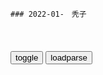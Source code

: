 ```note
### 2022-01-　秃子
```

<table id="tbc" style="white-space:pre-wrap">
</table>
<button onclick="toggleb()">toggle</button>
<button onclick="loadparse()">loadparse</button>
<br>
<!-- 🌸<br>🍅-　-🍑<hr>🍀 -->
<pre>
<textarea rows="30" cols="100" style="display: none" id="tar">

mzd：胡适劝主x放枪，哪料主x一句话，让他秒懂枪不能放
https://mbd.baidu.com/newspage/data/videolanding?nid=sv_5063374442186007514&sourceFrom=pc_feedlist

你们在g统区，真正取得过发言q吗？即使发了言，又能左右gmdz府的什么决策呢？

这些年来蒋先生的所有对外外交和z策，胡适先生本人又能起到什么作用呢？

m主是公平对等的发言q，
在zg，在gmd那里，只要你没有实力，他就不会给你任何的发言q。

我们手上，有那么几十万破枪，争取m主尚且如此困难，要是放下枪，那又如何争取呢？

投降只能带来失去制约的一d专z。我们现在有枪，蒋介石还愿意坐下来和我们谈一谈，如果我们交了枪，别说我们，恐怕任何想要真正m主的人，都不会再有发言q了。

枪绝对不能交，交了m主无望。

<font size="1" style="color:#DCDCDC">2022-03-30</font>

楚h传奇：淳于越指出郡县制不足，秦皇：怎么做皇帝用你教我！,影视,历史片,好看视频
https://haokan.baidu.com/v?vid=6532708621755167741&sfrom=baidu-feed

纵然现在时局吃紧，也是你们这帮妄评皇帝，想提高自己虚名的儒士太多。

<font size="1" style="color:#DCDCDC">2022-03-24</font>

勃列日涅夫执z期间，个人崇拜之风有多盛行？这个视频告诉你,历史,世界历史,好看视频
https://haokan.baidu.com/v?vid=9011052928278634485&sfrom=baidu-feed

从表面上看，勃列日涅夫执z的前十年，苏联经济和g力量都得到了显著提升。最鼎盛时期，苏联的gm生产总值，相当于美g的70%。

版对着苏联g力的衰退，勃列日涅夫的身体也每况愈下。即便如此，他依然躺在发达sh主义的梦想之中度日，整个特q阶级也为此鼓吹造势。

1977年g命纪念日的游行中，第一次出现了和列宁像制式大小一模一样的勃列日涅夫肖像。

勃列日涅夫时代，达g贵人们享受着普通百x难以企及的种种特q，衣食住行无所不包。

当时有很多记录，
黑鱼籽是最贵的，黑鱼籽可以和黄金比价，
在他的别墅里，他的警卫吃黑鱼籽都是用水桶来装的。

特权阶层的板结化，使得许多地方和部门早已不是按能力和贡献的大小来选拔和任用干部，而是任人唯亲，拉帮结派。贪污腐败不可避免。

抓的结果都是勃列日涅夫的人，
安德罗波夫不敢私自处理。

虽说名义上是惩罚了，但实际上是明降暗升。

在当时的苏联，改g是一个可怕的名词。
柯西金曾经两度实行经济体z改g，然而却都以失败告终。

勃列日涅夫十分不满，改什么改，我不知道有什么好改的。

他忽略的一个最基本的东西，你没有去发展gj的生产力。
史学家们写，勃列日涅夫是一个盛世，但是这个盛世现象是泡沫的，
而不是真正的自己的g力强大。

这一睡就再也没有醒过来，他终于写下了zs记的重任。
为他送葬的那一批老人固执依旧，依然站在高位上不肯挪动。

<font size="1" style="color:#DCDCDC">2022-03-22</font>

张学良不顾代价，再三帮蒋介石的原因，是两人间隐形的炸弹,综艺,综艺综合,好看视频
https://haokan.baidu.com/v?vid=10973440742978416771&sfrom=baidu-feed

所走出的每一步，只不过是在维护自己的统治地位罢了。

去挑起内战。
将矛头对准自己人。

蒋介石竟然下令，让张学良向对着手无寸铁的学生开枪。张学良十分气愤，拒不从命。

<font size="1" style="color:#DCDCDC">2022-03-15</font>

解f军h北东北频频胜利，老蒋公开谈话，绝口不提m主改g丨历史,综艺,综艺综合,好看视频
https://haokan.baidu.com/v?vid=4476195708331842174&sfrom=baidu-feed

<font size="1" style="color:#DCDCDC">2022-03-12</font>

蒋经g的转身：江南案让其决心推动m主改g_新闻中心_新浪网
https://news.sina.com.cn/c/sd/2011-05-12/163722453292.shtml

美丽岛事件引致g际sh的严厉批p，将蒋经g置于内外交困之中。

　　而几年后发生的暗s江南事件，更是一拳击中了蒋经g的软肋，使他彻底意识到，在时代洪流面前，嚣张、腐败的gmd只有顺应变g，才能在历史中留下一席之地。

　　蒋经g最亲密的部下李焕告诉陶涵，江南案让蒋经g看到，他亲手缔造的情治系统已长成如此怪物，这让他“充满无力感”。随即，蒋经g大举改组情报部门，削弱其q力，并禁止其在美g秘密活动。

　　蒋经g还告诉部下，决心在今后一两年内推动全面m主改g。

最后的华丽转身

　　这时的蒋经g已是重病缠身。也许是预感时日无多，他决定在天年允许的短短时间内，加速完成改g。
蒋经g所要执行的改革计划主要包括三部分，改g“g会”、结束资深m意代表长期不改选现象；允许反对d合法化；解除戒严。

　　1986年9月，一百多名反对派人士在圆山饭店集会，成立“m主进步d”。听到这一消息，蒋经g只是点点头。在核心层的会议上，坐在轮椅上的蒋经g开口就说：“时代在变，环境在变，潮流也在变过去的gmd太骄傲、太自负了，现在起，不能再跟从前一样。”

　　蒋经g不打算对m进d采取行动，引起d内传统势力的激烈反弹，甚至有人写下血书，要求z府逮捕“叛乱分子”。对此，蒋经g对追随他多年的蒋彦士说：“使用q力容易，难就难在晓得什么时候不去用它。”

　　1987年8月23日，“立法院”通过新的“g家安全法”，在台湾实施了38年的戒严令宣告取消；1988年1月1日，d禁报禁解除；1月12日，g会改g专案小组通过草案，本土力量参与台湾z治的时代由此开启。

　　逝世前半个月，蒋经g不顾劝阻，参加了“行x纪念大会”。他坐着轮椅被推上台，台下一片喝彩欢迎声中，反对派人士高举“老贼下台”的布条，持续高喊抗议口号——台湾z治第一次如此宽容。直到回家的路上，蒋经g依然面带微笑。

<font size="1" style="color:#DCDCDC">2022-03-12</font>

一个人的zq：一个间歇性精神病的疯子，为何成为总统还身兼数职,历史,世界历史,好看视频
https://haokan.baidu.com/v?vid=10444335569957650565&sfrom=baidu-feed

https://gimg0.baidu.com/gimg/src=http%3A%2F%2Ff7.baidu.com%2Fit%2Fu%3D69175143%2C3333967478%26fm%3D222%26app%3D108%26f.JPEG

提出反对意见，杀。怀疑不忠心，杀。12名内阁部长被s了10个，非洲小g间歇性精神病总统，如何打造了独czq。

非洲gj一个既没有学历，也没有g人威望，甚至还有点精神不正常的z客，
将该g打造成了独c的一人zq。这听起来不可思议，但却是真实发生的事情。

佛朗哥打算通过扶持傀儡的方式，继续掌控赤道几内亚。
马西埃这个不太聪明的z客显然是最好的选择。

但是让西班牙人没有想到的是，马西埃上台后马上翻脸不认人，
将西班牙人的种植园和其他产业全部收归g有。

外交部z米约又搞起了武装z变，
马西埃又走马上任了该g外交部z。

此后的几年内，马西埃又处决了不听话的9名内阁部长。该g12名部长仅有两名侥幸逃脱。

将赤道几内亚打造成一人zq的马西埃，大肆推行独c统治。但是过于残b的统治方式，最终引起自己的侄子，该g武装副司令的反抗，通过武装z变将马西埃赶下了台。

审判过程中，马西埃还被诊断出了间歇性精神病，不过最终还是被判处s刑。

<font size="1" style="color:#DCDCDC">2022-03-05</font>

希特勒上台后，纳粹zf作为唯一zd，开始暴z统治丨历史,历史,世界历史,好看视频
https://haokan.baidu.com/v?vid=776525000252283875&sfrom=baidu-feed

<font size="1" style="color:#DCDCDC">2022-02-28</font>

蒋介石：dg一体的“先行者”
https://www.guancha.cn/historiography/2011_07_22_58983.shtml

<font size="1" style="color:#DCDCDC">2022-02-24</font>

</textarea>
</pre>
<!-- 🍀<br>🍑-　-🍅<hr>🌸 -->

```tip
```

<script src="https://cdn.jsdelivr.net/npm/jquery@3.5.1/dist/jquery.min.js"></script>

<link rel="stylesheet" href="https://cdn.jsdelivr.net/gh/fancyapps/fancybox@3.5.7/dist/jquery.fancybox.min.css" />
<script src="https://cdn.jsdelivr.net/gh/fancyapps/fancybox@3.5.7/dist/jquery.fancybox.min.js"></script>

<script type="text/javascript">

var __urlRegex = /(\b(https?|ftp|file):\/\/[-A-Z0-9+&@#\/%?=~_|!:,.;]*[-A-Z0-9+&@#\/%=~_|])/ig;
var __imgRegex = /\.(?:jpe?g|gif|png|webp)$/i;

loadparse();

function parseURL($string){

    var exp = __urlRegex;
    return $string.replace(exp,function(match){
            __imgRegex.lastIndex=0;
            if(__imgRegex.test(match)){
                return '<a data-fancybox="gallery" href="' + match.replace("/p=700", "")
                 + '"><img src="' + match.replace("/p=700", "/p=160x200")+'" width="64"></a>';
            }
            else{
                return '<a href="' + match + '" target="_blank">' + match + '</a>';
            }
        }
    );
}

function loadparse() {
  tbc.innerHTML = parseURL(tar.value);
}

function toggleb() {
  var x = document.getElementById("tar");
  if (x.style.display === "none") {
    x.style.display = "";
  } else {
    x.style.display = "none";
  }
}

</script>
